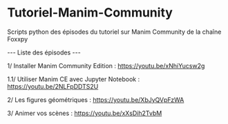 # Tutoriel-Manim-Community
 
Scripts python des épisodes du tutoriel sur Manim Community de la chaîne Foxxpy

--- Liste des épisodes ---

1/ Installer Manim Community Edition : https://youtu.be/xNhiYucsw2g

1.1/ Utiliser Manim CE avec Jupyter Notebook : https://youtu.be/2NLFpDDTS2U

2/ Les figures géométriques : https://youtu.be/XbJyQVpFzWA

3/ Animer vos scènes : https://youtu.be/xXsDih2TvbM
